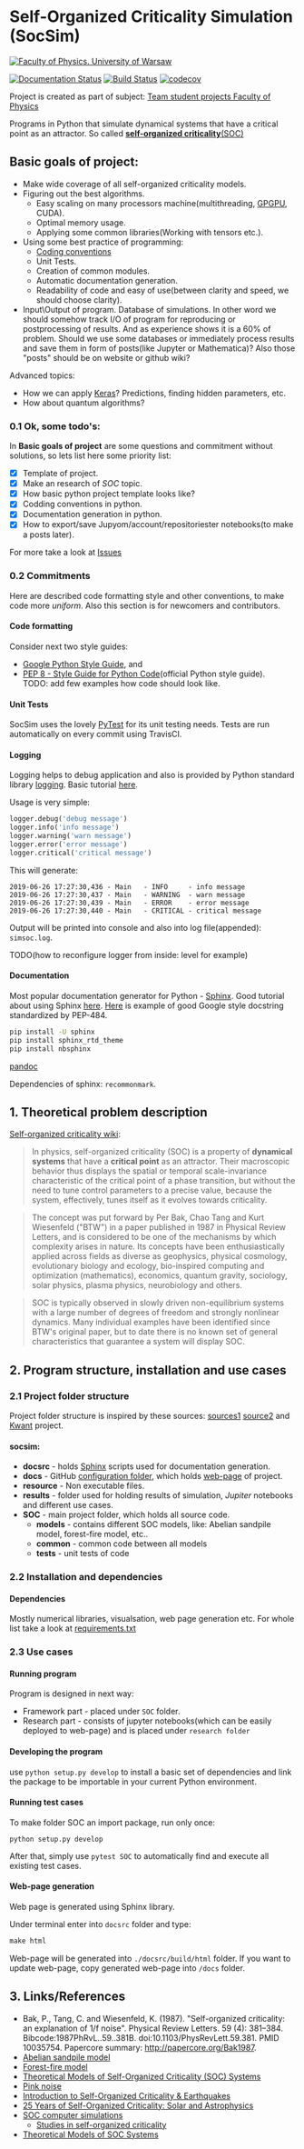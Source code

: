 # Self-Organized Criticality Simulation (SocSim)

[![Faculty of Physics. University of Warsaw](https://www.fuw.edu.pl/tl_files/downloads/logo_18/FUW_znak-poziomy-EN.png)](https://www.fuw.edu.pl/)

[![Documentation Status](https://readthedocs.org/projects/socsim/badge/?version=latest)](https://socsim.readthedocs.io/en/latest/?badge=latest)
[![Build Status](https://travis-ci.com/SocSIM/SocSIM.svg?branch=master)](https://travis-ci.com/SocSIM/SocSIM)
[![codecov](https://codecov.io/gh/SocSIM/SocSIM/branch/master/graph/badge.svg)](https://codecov.io/gh/SocSIM/SocSIM)



Project is created as part of subject: [Team student projects Faculty of Physics](https://sites.google.com/a/uw.edu.pl/zps/)

Programs in Python that simulate dynamical systems that have a critical point as an attractor. So called [__self-organized criticality__(SOC)](https://en.wikipedia.org/wiki/Self-organized_criticality)

## Basic goals of project:

+ Make wide coverage of all self-organized criticality models.
+ Figuring out the best algorithms. 
   + Easy scaling on many processors machine(multithreading, [GPGPU](https://en.wikipedia.org/wiki/General-purpose_computing_on_graphics_processing_units), CUDA). 
   + Optimal memory usage.
   + Applying some common libraries(Working with tensors etc.).
+ Using some best practice of programming:
   + [Coding conventions](https://en.wikipedia.org/wiki/Coding_conventions)
   + Unit Tests.
   + Creation of common modules.
   + Automatic documentation generation.
   + Readability of code and easy of use(between clarity and speed, we should choose clarity).
+ Input\Output of program. Database of simulations. In other word we should somehow track I/O of program for reproducing or postprocessing of results. And as experience shows it is a 60% of problem. Should we use some databases or immediately process results and save them in form of posts(like Jupyter or Mathematica)? Also those "posts" should be on website or github wiki?    
 
Advanced topics: 
+ How we can apply [Keras](https://github.com/keras-team/keras)? Predictions, finding hidden parameters, etc.
+ How about quantum algorithms?


### 0.1 Ok, some todo's:

In __Basic goals of project__ are some questions and commitment without solutions, so lets list here some priority list:

+ [x] Template of project.
+ [x] Make an research of _SOC_ topic.
+ [x] How basic python project template looks like?
+ [x] Codding conventions in python.
+ [x] Documentation generation in python.
+ [x] How to export/save Jupyom/account/repositoriester notebooks(to make a posts later).

For more take a look at [Issues](https://github.com/SocSIM/SocSIM/issues)

### 0.2 Commitments

Here are described code formatting style and other conventions, to make code more _uniform_. Also this section is for newcomers and contributors.

#### Code formatting

Consider next two style guides:

+ [Google Python Style Guide](https://github.com/google/styleguide/blob/gh-pages/pyguide.md), and
+ [PEP 8 - Style Guide for Python Code](https://www.python.org/dev/peps/pep-0008/)(official Python style guide).      
 TODO: add few examples how code should look like.
 
#### Unit Tests

SocSim uses the lovely [PyTest](https://docs.pytest.org/en/latest/) for its unit testing needs. Tests are run automatically on every commit using TravisCI.

#### Logging

Logging helps to debug application and also is provided by Python standard library
[logging](https://docs.python.org/3.9/library/logging.html). Basic tutorial [here](https://docs.python.org/3.9/howto/logging.html#logging-basic-tutorial).

Usage is very simple:

```python
logger.debug('debug message')
logger.info('info message')
logger.warning('warn message')
logger.error('error message')
logger.critical('critical message')
```

This will generate:

```
2019-06-26 17:27:30,436 - Main   - INFO     - info message
2019-06-26 17:27:30,437 - Main   - WARNING  - warn message
2019-06-26 17:27:30,439 - Main   - ERROR    - error message
2019-06-26 17:27:30,440 - Main   - CRITICAL - critical message
```

Output will be printed into console and also into log file(appended): `simsoc.log`.

TODO(how to reconfigure logger from inside: level for example)
 
#### Documentation

Most popular documentation generator for Python - [Sphinx](http://www.sphinx-doc.org/en/master/). Good tutorial about using Sphinx [here](https://sphinx-tutorial.readthedocs.io/). [Here](https://sphinxcontrib-napoleon.readthedocs.io/en/latest/example_google.html) is example of good Google style docstring standardized by PEP-484.

```bash
pip install -U sphinx
pip install sphinx_rtd_theme
pip install nbsphinx
```
[pandoc](https://pandoc.org/installing.html)

Dependencies of sphinx: `recommonmark`.

## 1. Theoretical problem description

[Self-organized criticality wiki](https://en.wikipedia.org/wiki/Self-organized_criticality):   
> In physics, self-organized criticality (SOC) is a property of __dynamical systems__ that have a __critical point__ as an attractor. Their macroscopic behavior thus displays the spatial or temporal scale-invariance characteristic of the critical point of a phase transition, but without the need to tune control parameters to a precise value, because the system, effectively, tunes itself as it evolves towards criticality.

> The concept was put forward by Per Bak, Chao Tang and Kurt Wiesenfeld ("BTW") in a paper published in 1987 in Physical Review Letters, and is considered to be one of the mechanisms by which complexity arises in nature. Its concepts have been enthusiastically applied across fields as diverse as geophysics, physical cosmology, evolutionary biology and ecology, bio-inspired computing and optimization (mathematics), economics, quantum gravity, sociology, solar physics, plasma physics, neurobiology and others.

> SOC is typically observed in slowly driven non-equilibrium systems with a large number of degrees of freedom and strongly nonlinear dynamics. Many individual examples have been identified since BTW's original paper, but to date there is no known set of general characteristics that guarantee a system will display SOC.

## 2. Program structure, installation and use cases

### 2.1 Project folder structure

Project folder structure is inspired by these sources:
[sources1](https://stackoverflow.com/questions/193161/what-is-the-best-project-structure-for-a-python-application)
[source2](https://dev.to/codemouse92/dead-simple-python-project-structure-and-imports-38c6) and [Kwant](https://kwant-project.org/) project.

#### socsim:  

+ __docsrc__ - holds [Sphinx](http://www.sphinx-doc.org/en/master/) scripts used for documentation generation.
+ __docs__ - GitHub [configuration folder](https://help.github.com/en/articles/configuring-a-publishing-source-for-github-pages), which holds [web-page](https://okmechak.github.io/socsim/) of project.
+ __resource__ - Non executable files.
+ __results__ - folder used for holding results of simulation, _Jupiter_ notebooks and different use cases.
+ __SOC__ - main project folder, which holds all source code.
   + __models__ - contains different SOC models, like: Abelian sandpile model, forest-fire model, etc..
   + __common__ - common code between all models
   + __tests__ - unit tests of code


### 2.2 Installation and dependencies

#### Dependencies

Mostly numerical libraries, visualsation, web page generation etc.
For whole list take a look at [requirements.txt](requirements.txt)


### 2.3 Use cases

#### Running program

Program is designed in next way: 

+ Framework part - placed under `SOC` folder.
+ Research part - consists of jupyter notebooks(which can be easily deployed to web-page) and is placed under `research folder`

#### Developing the program

use `python setup.py develop` to install a basic set of dependencies and link the package to be importable in your current Python environment.

#### Running test cases
To make folder SOC an import package, run only once:
```
python setup.py develop
```
After that, simply use `pytest SOC` to automatically find and execute all existing test cases.

#### Web-page generation

Web page is generated using Sphinx library.

Under terminal enter into `docsrc` folder and type:
```cmd
make html
```
Web-page will be generated into `./docsrc/build/html` folder.
If you want to update web-page, copy generated web-page into `/docs` folder.

## 3. Links/References

+  Bak, P., Tang, C. and Wiesenfeld, K. (1987). "Self-organized criticality: an explanation of 1/f noise". Physical Review Letters. 59 (4): 381–384. Bibcode:1987PhRvL..59..381B. doi:10.1103/PhysRevLett.59.381. PMID 10035754. Papercore summary: http://papercore.org/Bak1987.   
+ [Abelian sandpile model](https://en.wikipedia.org/wiki/Abelian_sandpile_model)   
+ [Forest-fire model](https://en.wikipedia.org/wiki/Forest-fire_model)   
+ [Theoretical Models of Self-Organized Criticality (SOC) Systems](https://arxiv.org/abs/1204.5119)   
+ [Pink noise](https://en.wikipedia.org/wiki/Pink_noise)   
+ [Introduction to Self-Organized Criticality & Earthquakes](http://www2.econ.iastate.edu/classes/econ308/tesfatsion/SandpileCA.Winslow97.htm)   
+ [25 Years of Self-Organized Criticality: Solar and Astrophysics](https://arxiv.org/pdf/1403.6528.pdf)
+ [SOC computer simulations](https://arxiv.org/abs/1301.2918)
  + [Studies in self-organized criticality](http://wwwf.imperial.ac.uk/~pruess/publications/thesis_final/thesis_book.pdf)
+ [Theoretical Models of SOC Systems](https://arxiv.org/pdf/1204.5119.pdf)

